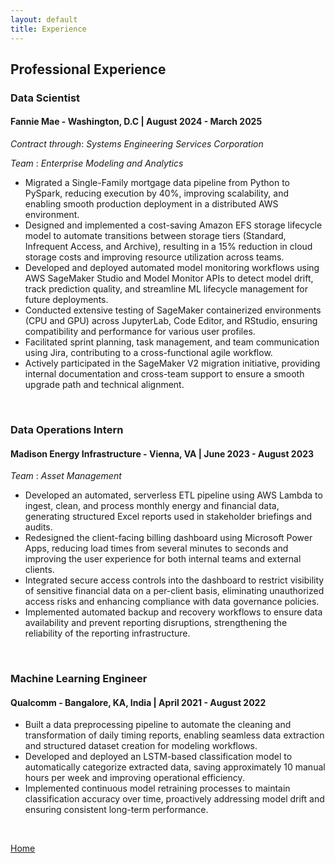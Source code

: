 ```yaml
---
layout: default
title: Experience
---
```


## Professional Experience

### Data Scientist
#### Fannie Mae - Washington, D.C | August 2024 - March 2025

_Contract through_: _Systems Engineering Services Corporation_

_Team_ : _Enterprise Modeling and Analytics_

<div class="justify-text">
  <ul>
    <li>Migrated a Single-Family mortgage data pipeline from Python to PySpark, reducing execution by 40%, improving scalability, and enabling smooth production deployment in a distributed AWS environment.</li>
    <li>Designed and implemented a cost-saving Amazon EFS storage lifecycle model to automate transitions between storage tiers (Standard, Infrequent Access, and Archive), resulting in a 15% reduction in cloud storage costs and improving resource utilization across teams.</li>
    <li>Developed and deployed automated model monitoring workflows using AWS SageMaker Studio and Model Monitor APIs to detect model drift, track prediction quality, and streamline ML lifecycle management for future deployments.</li>
    <li>Conducted extensive testing of SageMaker containerized environments (CPU and GPU) across JupyterLab, Code Editor, and RStudio, ensuring compatibility and performance for various user profiles.</li>
    <li>Facilitated sprint planning, task management, and team communication using Jira, contributing to a cross-functional agile workflow.</li>
    <li> Actively participated in the SageMaker V2 migration initiative, providing internal documentation and cross-team support to ensure a smooth upgrade path and technical alignment.</li>
  </ul>
</div>
<br>


### Data Operations Intern
#### Madison Energy Infrastructure - Vienna, VA | June 2023 - August 2023

_Team_ : _Asset Management_

<div class="justify-text">
  <ul>
    <li>Developed an automated, serverless ETL pipeline using AWS Lambda to ingest, clean, and process monthly energy and financial data, generating structured Excel reports used in stakeholder briefings and audits.</li>
    <li>Redesigned the client-facing billing dashboard using Microsoft Power Apps, reducing load times from several minutes to seconds and improving the user experience for both internal teams and external clients.</li>
    <li>Integrated secure access controls into the dashboard to restrict visibility of sensitive financial data on a per-client basis, eliminating unauthorized access risks and enhancing compliance with data governance policies.</li>
    <li>Implemented automated backup and recovery workflows to ensure data availability and prevent reporting disruptions, strengthening the reliability of the reporting infrastructure.</li>
  </ul>
</div>
<br>


### Machine Learning Engineer
#### Qualcomm - Bangalore, KA, India | April 2021 - August 2022

<div class="justify-text">
  <ul>
    <li>Built a data preprocessing pipeline to automate the cleaning and transformation of daily timing reports, enabling seamless data extraction and structured dataset creation for modeling workflows.</li>
    <li>Developed and deployed an LSTM-based classification model to automatically categorize extracted data, saving approximately 10 manual hours per week and improving operational efficiency.</li>
    <li>Implemented continuous model retraining processes to maintain classification accuracy over time, proactively addressing model drift and ensuring consistent long-term performance.</li>
  </ul>
</div>
<br>


[Home](./)

